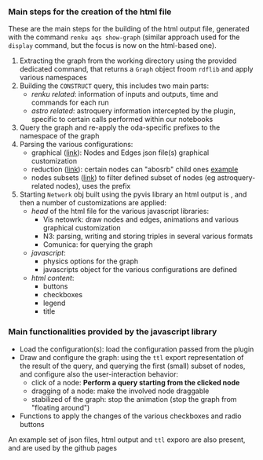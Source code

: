 ### Main steps for the creation of the html file

These are the main steps for the building of the html output file, generated with the command `renku aqs show-graph` (similar approach used for the `display` 
command, but the focus is now on the html-based one).

1. Extracting the graph from the working directory using the provided dedicated command, that returns a `Graph` object froom `rdflib` and apply various namespaces
2. Building the `CONSTRUCT` query, this includes two main parts:
    - _renku related_: information of inputs and outputs, time and commands for each run 
    - _astro related_: astroquery information intercepted by the plugin, specific to certain calls performed within our notebooks
3. Query the graph and re-apply the oda-specific prefixes to the namespace of the graph
4. Parsing the various configurations:
    - graphical ([link](https://github.com/oda-hub/renku-aqs/blob/cli-display-graph/renkuaqs/graph_graphical_config.json)): 
    Nodes and Edges json file(s) graphical customization
    - reduction ([link](https://github.com/oda-hub/renku-aqs/blob/cli-display-graph/renkuaqs/graph_reduction_config.json)): 
    certain nodes can "abosrb" child ones [example](https://github.com/oda-hub/renku-aqs/blob/cli-display-graph/readme_imgs/reduced_plan.png)
    - nodes subsets ([link](https://github.com/oda-hub/renku-aqs/blob/cli-display-graph/renkuaqs/graph_nodes_subset_config.json))
    to filter defined subset of nodes (eg astroquery-related nodes), uses the prefix 
5. Starting `Network` obj built using the pyvis library an html output is , and then a number of customizations are applied:
    - _head_ of the html file for the various javascript libraries:
      - Vis netowrk: draw nodes and edges, animations and various graphical customization
      - N3: parsing, writing and storing triples in several various formats
      - Comunica: for querying the graph
    - _javascript_: 
      - physics options for the graph
      - javascripts object for the various configurations are defined
    - _html content_:
      - buttons
      - checkboxes
      - legend
      - title
    
### Main functionalities provided by the javascript library

- Load the configuration(s): load the configuration passed from the plugin
- Draw and configure the graph: using the `ttl` export representation of the result of the query, and querying the first (small) subset of nodes, and configure also the user-interaction behavior:
   - click of a node: **Perform a query starting from the clicked node**
   - dragging of a node: make the involved node draggable
   - stabilized of the graph: stop the animation (stop the graph from "floating around") 
- Functions to apply the changes of the various checkboxes and radio buttons

An example set of json files, html output and `ttl` exporo are also present, and are used by the github pages

